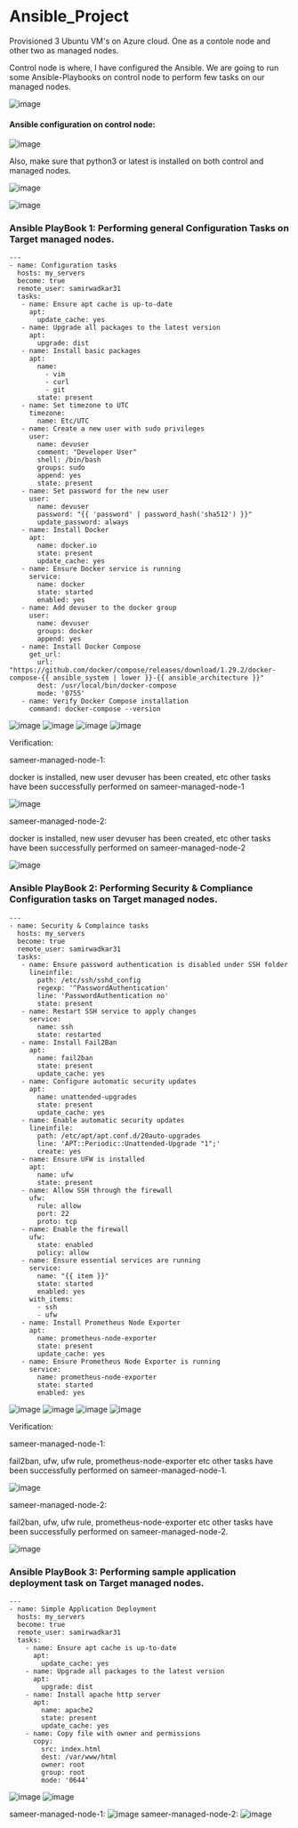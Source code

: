 # Ansible_Project

Provisioned 3 Ubuntu VM's on Azure cloud. One as a contole node and other two as managed nodes.<br>

Control node is where, I have configured the Ansible. We are going to run some Ansible-Playbooks on control node to perform few tasks on our managed nodes.

![image](https://github.com/samirwadkar31/Ansible_Project/assets/74359548/9daa5fa4-629a-4b80-a665-ca23324ddc0a)


#### Ansible configuration on control node:

![image](https://github.com/samirwadkar31/Ansible_Project/assets/74359548/9f9a7062-4b69-4f43-91d4-b1cc605c0d6a)

Also, make sure that python3 or latest is installed on both control and managed nodes.

![image](https://github.com/samirwadkar31/Ansible_Project/assets/74359548/14850aa2-2cdd-422d-ac25-db7a17273550)

![image](https://github.com/samirwadkar31/Ansible_Project/assets/74359548/7cca3806-7aa9-477c-9a5e-575cc3c5b5a8)


### Ansible PlayBook 1: Performing general Configuration Tasks on Target managed nodes.

```
---
- name: Configuration tasks
  hosts: my_servers
  become: true
  remote_user: samirwadkar31
  tasks:
   - name: Ensure apt cache is up-to-date
     apt:
       update_cache: yes
   - name: Upgrade all packages to the latest version
     apt:
       upgrade: dist
   - name: Install basic packages
     apt:
       name:
         - vim
         - curl
         - git
       state: present
   - name: Set timezone to UTC
     timezone:
       name: Etc/UTC
   - name: Create a new user with sudo privileges
     user:
       name: devuser
       comment: "Developer User"
       shell: /bin/bash
       groups: sudo
       append: yes
       state: present
   - name: Set password for the new user
     user:
       name: devuser
       password: "{{ 'password' | password_hash('sha512') }}"
       update_password: always
   - name: Install Docker
     apt:
       name: docker.io
       state: present
       update_cache: yes
   - name: Ensure Docker service is running
     service:
       name: docker
       state: started
       enabled: yes
   - name: Add devuser to the docker group
     user:
       name: devuser
       groups: docker
       append: yes
   - name: Install Docker Compose
     get_url:
       url: "https://github.com/docker/compose/releases/download/1.29.2/docker-compose-{{ ansible_system | lower }}-{{ ansible_architecture }}"
       dest: /usr/local/bin/docker-compose
       mode: '0755'
   - name: Verify Docker Compose installation
     command: docker-compose --version

```

![image](https://github.com/samirwadkar31/Ansible_Project/assets/74359548/c1af5045-c3bb-44c6-92a4-5f4897b2f03c)
![image](https://github.com/samirwadkar31/Ansible_Project/assets/74359548/849fbb73-dd25-4ea9-8a86-589783021fc3)
![image](https://github.com/samirwadkar31/Ansible_Project/assets/74359548/735a44aa-f520-4671-ade8-7bc1daf8577b)
![image](https://github.com/samirwadkar31/Ansible_Project/assets/74359548/1bb374c7-8d91-4398-890b-9e4de2f4c1c2)

Verification:

sameer-managed-node-1:

docker is installed, new user devuser has been created, etc other tasks have been successfully performed on sameer-managed-node-1

![image](https://github.com/samirwadkar31/Ansible_Project/assets/74359548/31eefba2-5ec7-4214-bf66-2708fff91e73)


sameer-managed-node-2:

docker is installed, new user devuser has been created, etc other tasks have been successfully performed on sameer-managed-node-2

![image](https://github.com/samirwadkar31/Ansible_Project/assets/74359548/35f3f474-a46f-419a-9bed-da778d2d3911)


### Ansible PlayBook 2: Performing Security & Compliance Configuration tasks on Target managed nodes.

```
---
- name: Security & Complaince tasks
  hosts: my_servers
  become: true
  remote_user: samirwadkar31
  tasks:
   - name: Ensure password authentication is disabled under SSH folder
     lineinfile:
       path: /etc/ssh/sshd_config
       regexp: '^PasswordAuthentication'
       line: 'PasswordAuthentication no'
       state: present
   - name: Restart SSH service to apply changes
     service:
       name: ssh
       state: restarted
   - name: Install Fail2Ban
     apt:
       name: fail2ban
       state: present
       update_cache: yes
   - name: Configure automatic security updates
     apt:
       name: unattended-upgrades
       state: present
       update_cache: yes
   - name: Enable automatic security updates
     lineinfile:
       path: /etc/apt/apt.conf.d/20auto-upgrades
       line: 'APT::Periodic::Unattended-Upgrade "1";'
       create: yes
   - name: Ensure UFW is installed
     apt:
       name: ufw
       state: present
   - name: Allow SSH through the firewall
     ufw:
       rule: allow
       port: 22
       proto: tcp
   - name: Enable the firewall
     ufw:
       state: enabled
       policy: allow
   - name: Ensure essential services are running
     service:
       name: "{{ item }}"
       state: started
       enabled: yes
     with_items:
       - ssh
       - ufw
   - name: Install Prometheus Node Exporter
     apt:
       name: prometheus-node-exporter
       state: present
       update_cache: yes
   - name: Ensure Prometheus Node Exporter is running
     service:
       name: prometheus-node-exporter
       state: started
       enabled: yes
```

![image](https://github.com/samirwadkar31/Ansible_Project/assets/74359548/765f4153-fb7a-440d-8b63-2991946b855f)
![image](https://github.com/samirwadkar31/Ansible_Project/assets/74359548/df9b64b1-6ad3-4fb8-a364-225d829bdb1c)
![image](https://github.com/samirwadkar31/Ansible_Project/assets/74359548/a21493f8-a92d-471f-a124-d2240f2fd027)
![image](https://github.com/samirwadkar31/Ansible_Project/assets/74359548/a132505b-4b8c-46c9-b7c7-f0e2275ebf6d)


Verification:

sameer-managed-node-1:

fail2ban, ufw, ufw rule, prometheus-node-exporter etc other tasks have been successfully performed on sameer-managed-node-1.

![image](https://github.com/samirwadkar31/Ansible_Project/assets/74359548/7e921031-19d4-4022-bd3a-8e3f715f5815)

sameer-managed-node-2:

fail2ban, ufw, ufw rule, prometheus-node-exporter etc other tasks have been successfully performed on sameer-managed-node-2.

![image](https://github.com/samirwadkar31/Ansible_Project/assets/74359548/3ced9827-9dd1-42be-9380-2cecc5f7a7ee)


### Ansible PlayBook 3: Performing sample application deployment task on Target managed nodes.

```
---
- name: Simple Application Deployment
  hosts: my_servers
  become: true
  remote_user: samirwadkar31
  tasks:
    - name: Ensure apt cache is up-to-date
      apt:
        update_cache: yes
    - name: Upgrade all packages to the latest version
      apt:
        upgrade: dist
    - name: Install apache http server
      apt:
        name: apache2
        state: present
        update_cache: yes
    - name: Copy file with owner and permissions
      copy:
        src: index.html
        dest: /var/www/html
        owner: root
        group: root
        mode: '0644'
```

![image](https://github.com/samirwadkar31/Ansible_Project/assets/74359548/58d2ce45-720b-408c-a7af-8488dd1511be)
![image](https://github.com/samirwadkar31/Ansible_Project/assets/74359548/5396be0d-92e2-4670-98e9-01c5e106a245)

sameer-managed-node-1:
![image](https://github.com/samirwadkar31/Ansible_Project/assets/74359548/b038b52e-7b5b-4f74-b184-279c82915600)
sameer-managed-node-2:
![image](https://github.com/samirwadkar31/Ansible_Project/assets/74359548/2e243b61-f626-488d-ada3-bd0b0d9bf06b)


